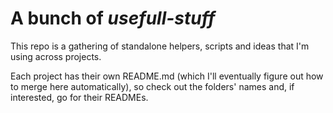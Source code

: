 # A bunch of **_usefull-stuff_**

This repo is a gathering of standalone helpers, scripts and ideas that I'm using
across projects.

Each project has their own README.md (which I'll eventually figure out how to
merge here automatically), so check out the folders' names and, if interested,
go for their READMEs.

